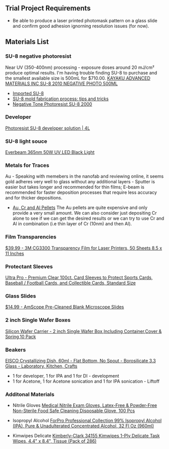 ## Trial Project Requirements 
* Be able to produce a laser printed photomask pattern on a glass slide and confirm good adhesion ignorning resolution issues (for now).

## Materials List
### SU-8 negative photoresist
Near UV (350-400nm) processing - exposure doses around 20 mJ/cm² produce optimal results. I'm having trouble finding SU-8 to purchase and the smallest available size is 500mL for $710.00.
[KAYAKU ADVANCED MATERIALS INC SU-8 2010 NEGATIVE PHOTO 500ML](https://www.fishersci.com/shop/products/su-8-2010-negative-photo-500ml/NC9047158#?keyword=%20SU-8%202010)
* [Imported SU-8](https://www.whmicro.com/?s=+SU-8+2010)
* [SU-8 mold fabrication process: tips and tricks](https://www.elveflow.com/microfluidic-reviews/soft-lithography-microfabrication/su-8-mold-lithography/)
* [Negative Tone Photoresist SU-8 2000](https://www.seas.upenn.edu/~nanosop/documents/SU8_2035-2100.pdf)

### Developer
[Photoresist SU-8 developer solution | 4L](https://www.fishersci.com/shop/products/su-8-developer-4l/NC9901158#?keyword=SU-8%20developer)

### SU-8 light souce
[Everbeam 365nm 50W UV LED Black Light ](https://www.amazon.com/Everbeam-Black-Light-Flood-365nm/dp/B08635F9CX?smid=A2PSXWAPPNHU7R&gQT=0&utm_source=Perplexity&utm_medium=referral&th=1)

### Metals for Traces
Au - Speaking with memebers in the nanofab and reviewing online, it seems gold adheres very well to glass without any additional layers - Sputter is easier but takes longer and recommended for thin films; E-beam is recommended for  faster deposition processes that require less accuracy and for thicker depositions.
* [Au, Cr and Al Pellets](https://www.lesker.com/newweb/secure/shopping_cart.cfm)
The Au pellets are quite expensive and only provide a very small amount. We can also consider just depositing Cr alone to see if we can get the desired results or we can try to use Cr and Al in combination (i.e thin layer of Cr (10nm) and then Al).

### Film Transparencies
[$39.99 - 3M CG3300 Transparency Film for Laser Printers, 50 Sheets 8.5 x 11 Inches](https://www.amazon.com/3M-CG3300-Transparency-Printers-Sheets/dp/B005ON3JHE/ref=sr_1_1?crid=3NRWK8TOZYP04&dib=eyJ2IjoiMSJ9.wCWySKjqsyY9jIizJ0a7YzS8iohm80cAp2rh7MUQPTVpLEdyqKC183OEYiNjRoys9WSTFxHvP-jy4C_kPlRBo9zr0yyjBRg-3lQwTQQn4tYdLTZpfmbMYrJto3LNAT_v5plqNXkvU1uW6d9tXpzx2A.YT3DxYaCWd-QENmmt8npeligS_RtoMnZ1QzKzVnL0Qs&dib_tag=se&keywords=3M+CG3300+Transparency+Film&qid=1735842727&s=office-products&sprefix=3m+cg3300+transparency+film%2Coffice-products%2C244&sr=1-1)

### Protectant Sleeves
[Ultra Pro - Premium Clear 100ct. Card Sleeves to Protect Sports Cards, Baseball / Football Cards, and Collectible Cards, Standard Size](https://www.amazon.com/Ultra-Pro-Card-Premium-Sleeves/dp/B0002TT3NE/ref=sr_1_38?crid=3OO4YZ6QB7ZY5&dib=eyJ2IjoiMSJ9.HfKQsQ_aTmkfCr3Qh1KT146EPFtmJuTKLutIz9CHcIhQ_hJerALc_e8x9KH8pz2B0niOdBmHIZ7h2XfDMqwFdyTdpgpdbid7-1K6uRmoV6uBK1wjc7n4LnocS8rqWx4BaMfO-8xURtclhNwZOUEjrkuOCtXzMktH0lyi_naA7AF7rTHeo7ktBnoAQtR0_z3mrqvpU3_2XO0ca9MPd9nNPrMRurSzh8ZRkJfDBD2VQ7v9aKaPDYqqwc2xVvf_CQYiFXMfl_KIk_a-XERMv8ygpMdQIWmliJ5o1r4enbBKXmmhPKHo4qMSTpmXrWca2oSe2DqwhfyztWvca3YA2NTAKis1xR1qeDKA_LQ21AOK9ax-OuL_-maBlOGogjGsQiWhFaDC0Zli064oD26x-NVGD_a0hfonQPs5nXpQoZVbNSVw8hAx5dzolQovnTPVBWL5.g5FdECzQBvA5SumcmaMtIxw8-l4cxm8oWOKYNWW3a7g&dib_tag=se&keywords=clear+plastic+small+protective+sleeves&qid=1736820479&sprefix=clear+plastic+small+protective+sleeves%2Caps%2C160&sr=8-38)

### Glass Slides 
[$14.99 - AmScope Pre-Cleaned Blank Microscope Slides](https://www.amazon.com/AmScope-BS-50P-100S-22-Pre-Cleaned-Microscope-Coverslips/dp/B00T53OM5C/ref=sr_1_5?crid=3I2G1UB5XTQ8Y&dib=eyJ2IjoiMSJ9.CDLF-7Hu--kQMRutVCFjmCmyJ2HdmNhtMybRvGM8KRnparCY-B8od5dpSnFInnO7QDXMWsh2JTO2Emw9B99mMTSvM7GM_kQhLpRSYjVJx3s0T1SUzhV1Kucj_OIYUHfXuQQsnaoIdaUh2qiF2KD36nEh5a8WNb_doLv-0LRoN47MQ57UYhrLcAWd1DXuyQMOCDGaPkzmXXwSmnqBiA834udZBYKuSvduFOjnmkjCxdk.mSs9LLOgaZ96LVnvhB9J2xxRG3TolcvUOxCzBlndwJo&dib_tag=se&keywords=glass%2Bmicroscope%2Bslides&qid=1736012725&sprefix=glass%2Bmicroscope%2Bslides%2Caps%2C132&sr=8-5&th=1)

### 2 inch Single Wafer Boxes
[Silicon Wafer Carrier - 2 inch Single Wafer Box,Including Container,Cover & Spring,10 Pack](https://www.amazon.com/Silicon-Wafer-Box-including-Container/dp/B07JN5SF35/ref=sr_1_1?crid=M8UEW3TP3UQ6&dib=eyJ2IjoiMSJ9.uc657guf1ywmxnjP_qZJY9a3jPhJp7sZ3dQwFMthllLz7qoBpAe5VLVNQ-vS7FnRzjTfQEqNf9Lvy0Cu3gHNtGDuYqePpV8xNuJspA2HYH8.8x3gwcXf4xq4ECxWHYgn6pM7SRqE_vVF9ccUu6cyBRM&dib_tag=se&keywords=DDX%2BSilicon%2BWafer%2BBox%2B2%2BInch%2BSingle%2BWafer%2BBox%2B(Pack%2Bof%2B10)&qid=1736862294&sprefix=ddx%2Bsilicon%2Bwafer%2Bbox%2B2%2Binch%2Bsingle%2Bwafer%2Bbox%2Bpack%2Bof%2B10%2B%2Caps%2C145&sr=8-1&th=1)

### Beakers
[EISCO Crystallizing Dish, 60ml - Flat Bottom, No Spout - Borosilicate 3.3 Glass - Laboratory, Kitchen, Crafts](https://www.amazon.com/Crystallizing-Dish-60ml-Diameter-Borosilicate/dp/B07N4BCJ93/ref=sr_1_1?crid=32RVVKWW498S3&dib=eyJ2IjoiMSJ9.zdHC49-D_86p3tv0mIFiftSYNeNERf4tZWjdvZS0lO9RAaLTyk3csb-anTX5EVM70oRZV4LqSkMm9ycsfi-tNYzFVPXux_-89xzA3qFkC8veREdWRQy6z67N5S_9E24tLAujJ6DPDc-rvNpPGMyEBXehLNpCjT_MDVZ4POKyuqG7ax08Mb8NP5C9pPFH8UArh1bN3_3UvH6nXhZaveBgYTajyc6pnu7FEzhxPRCfEz8SZSI0xlkyaS4HiUnUE0zap5spWi7EZ7s-cO9P9yreTbPNSxTL-hvSGSG9ZQIEY9aoT_xv1CIVNESI3gi52T4F-9bhZ9kiqYti6S4Zc0hFEB-uNFMVv4_dcIy6A_PEqX4.NW7JTwJXkgIPNJvyQgAPLMVTiGpnHTpk6Zq7rrTluWE&dib_tag=se&keywords=EISCO+Crystallizing+Dish%2C+60ml+-+Flat+Bottom%2C+No+Spout+-+Borosilicate+3.3+Glass+-+Laboratory%2C+Kitchen%2C+Crafts+with+spout&qid=1736819916&s=industrial&sprefix=eisco+crystallizing+dish%2C+60ml+-+flat+bottom%2C+no+spout+-+borosilicate+3.3+glass+-+laboratory%2C+kitchen%2C+crafts+with+spout%2Cindustrial%2C119&sr=1-1)
* 1 for developer, 1 for IPA and 1 for DI - development
* 1 for Acetone, 1 for Acetone sonication and 1 for IPA sonication - Liftoff
 
### Additonal Materials

* Nitrile Gloves
[Medical Nitrile Exam Gloves, Latex-Free & Powder-Free Non-Sterile Food Safe Cleaning Disposable Glove, 100 Pcs](https://www.amazon.com/Supmedic-Nitrile-Disposable-Powder-Free-Latex-Free/dp/B0C9SBFGZR/ref=sr_1_3?crid=3D86IQEO7FGRH&dib=eyJ2IjoiMSJ9.R1EZmx_tzURN45r4EXXaBg_tCua8TpcV-54L8Ixi8MpPdQvHkV9ezeMS2X2mSCWgbtKAzMP8RvL6-PvvDukM9T7Fl6W3Pt4Zws9YHiWtNxYvpslILEjNHZgczpc5lsBlpuYFZVAlBLJRVkCe9bT3L13wjXRRui_DIlj7aRQvoGHsuA9xpJXX5fGOJiBDZGAh-T0rXMSWaixGn9zmeoN36OG0C4Nb5Doq7b_3HINpGPbWUb81J6BwJTv07vh7jBerSigsK1eBAhSpF-rlXrS20Ljna5iw4F_sp9wWWLUId-RIPWPOLspPX4PcFu1lQDlCmzgQwAlDpXvjv6boxtjyK9zI7yhZNGuT_MoDnxNHokY.DRCyiPdN8d66YeIGrRTsudhl9OBgPEMnX1KsFflynq4&dib_tag=se&keywords=nitrile+gloves+medium&qid=1736820147&s=industrial&sprefix=nitrile%2Cindustrial%2C155&sr=1-3)

* Isopropyl Alcohol
[ForPro Professional Collection 99% Isopropyl Alcohol (IPA), Pure & Unadulterated Concentrated Alcohol, 32 Fl Oz (960ml)](https://www.amazon.com/ForPro-Professional-Collection-Unadulterated-Concentrated/dp/B00DT52Y98/ref=sr_1_3?crid=KXZUUSMSUDTQ&dib=eyJ2IjoiMSJ9.HFIiyYNKA6pAr3Cd87YNxerE8hFD6fGnCJ_1cGeE5ArZO-ooBEbhF4vAxzQ5woCSIWaB578cxxhBMliqq9TSkp29VAri1szFAnne0wD2aKzKnQx7vNUDeUw4JA-cGtW8CeWFhqUze2jtcYaX2aFTG6Ipd3XhT5FzGXi9ZHJ78odg3yEyHPnKPrk6LC6yhkxmWGwtZ24henzS8LOqaJ-X7l7dDkrM9gUAORoYa9utAv4.9b-Ri-iR3NR52VpTPnDxGyVFKxIbqCLD1CYR7g41E2A&dib_tag=se&keywords=isopropyl%2Balcohol%2B99%2Bpercent&qid=1736820929&sprefix=isop%2Caps%2C207&sr=8-3&th=1)

* Kimwipes Delicate
[Kimberly-Clark 34155 Kimwipes 1-Ply Delicate Task Wipes, 4.4" x 8.4", Tissue (Pack of 286)](https://www.amazon.com/Kimberly-Clark-34155-Kimwipes-Delicate-Tissue/dp/B075L9ZTPB/ref=sr_1_2?crid=3W1V31Y2E68LF&dib=eyJ2IjoiMSJ9.yqltgf-Mxe49wWFbrLqvm6_2X-3Q6j1uczqEHzGJPOE_RpJw2dMDZMGJVUSxxeLGyXaE8gJRYXWbMOopjlfqdGMncMOhEzPuFR5lBSx-I47LthWBqH5_3U0bSUj9Lodd4EdJm3HtJWuH8CEtvuutXbOjUG9mQyCrZEU6SW-6HuMP-s4wzxKXFBDMUyJWCY9B6yh-3r9TzD3Q4ikI_e-UrxHEEJy453bnil0PA8kw5R4.dcP8pVv2MUw6XP1PEjNB_wcZ7Zrl7AgsyyCHqRXi5Ok&dib_tag=se&keywords=kimwipes+super+delicate+lint+free&qid=1736820689&sprefix=kimwipes+super+delicate+lint+free+%2Caps%2C115&sr=8-2)


